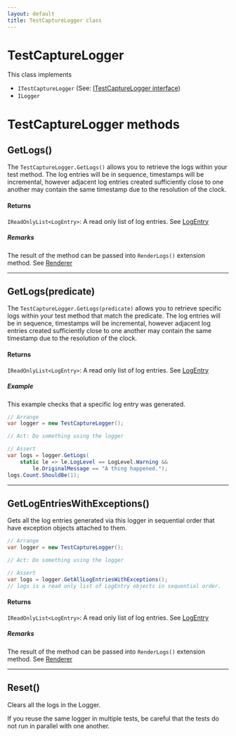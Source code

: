 ```yaml
---
layout: default
title: TestCaptureLogger class
---
```


# TestCaptureLogger

This class implements
* `ITestCaptureLogger` (See: [ITestCaptureLogger interface](i-test-capture-logger-interface.md))
* `ILogger`

# TestCaptureLogger methods

## GetLogs()

The `TestCaptureLogger.GetLogs()` allows you to retrieve the logs within your test method. The log entries will be in sequence, timestamps will be incremental, however adjacent log entries created sufficiently close to one another may contain the same timestamp due to the resolution of the clock.

#### Returns

`IReadOnlyList<LogEntry>`: A read only list of log entries. See [LogEntry](log-entry.md)

##### Remarks

The result of the method can be passed into `RenderLogs()` extension method. See [Renderer](log-entry-renderer-extensions.md)

---
## GetLogs(predicate)

The `TestCaptureLogger.GetLogs(predicate)` allows you to retrieve specific logs within your test method that match the predicate. The log entries will be in sequence, timestamps will be incremental, however adjacent log entries created sufficiently close to one another may contain the same timestamp due to the resolution of the clock.

#### Returns

`IReadOnlyList<LogEntry>`: A read only list of log entries. See [LogEntry](log-entry.md)

##### Example

This example checks that a specific log entry was generated.

```csharp
// Arrange
var logger = new TestCaptureLogger();

// Act: Do something using the logger

// Assert
var logs = logger.GetLogs(
    static le => le.LogLevel == LogLevel.Warning &&
        le.OriginalMessage == "A thing happened.");
logs.Count.ShouldBe(1);
```



---
## GetLogEntriesWithExceptions()

Gets all the log entries generated via this logger in sequential order that have exception objects attached to them.

```csharp
// Arrange
var logger = new TestCaptureLogger();

// Act: Do something using the logger

// Assert
var logs = logger.GetAllLogEntriesWithExceptions();
// logs is a read only list of LogEntry objects in sequential order.
```

#### Returns

`IReadOnlyList<LogEntry>`: A read only list of log entries. See [LogEntry](log-entry.md)

##### Remarks

The result of the method can be passed into `RenderLogs()` extension method. See [Renderer](log-entry-renderer-extensions.md)

---
## Reset()

Clears all the logs in the Logger.

If you reuse the same logger in multiple tests, be careful that the tests do not run in parallel with one another.